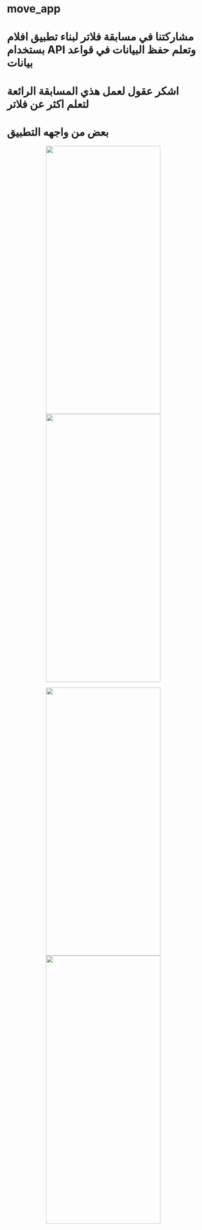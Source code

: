 # move_app
 
 
# مشاركتنا في مسابقة فلاتر لبناء تطبيق افلام بستخدام API وتعلم حفظ البيانات في قواعد بيانات 
# اشكر عقول لعمل هذي المسابقة الرائعة لتعلم اكثر عن فلاتر 
# بعض من واجهه التطبيق
<p align="center">
  <img src="https://user-images.githubusercontent.com/109889616/209469751-f175457b-36a9-489f-91ac-a9ef746f4fe6.png" width="300" height="700" />   <img src="https://user-images.githubusercontent.com/109889616/209463885-878631ab-b725-4cbf-b252-9acc18397b91.png" width="300" height="700" />
</p>

<p align="center">
  <img src="https://user-images.githubusercontent.com/109889616/209463890-46a58b50-3cbd-4ff1-8373-934aef128593.png" width="300" height="700" />   <img src="https://user-images.githubusercontent.com/109889616/209463889-e9497fd1-6335-4585-a1bb-dc2584632a18.png" width="300" height="700" />
</p>
